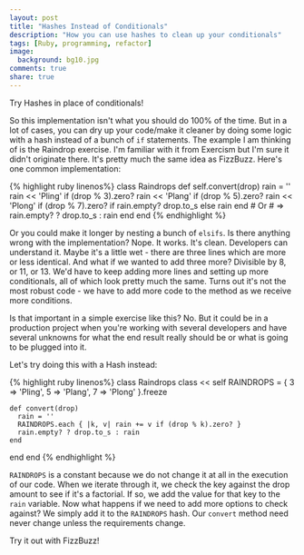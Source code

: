 ```yaml
---
layout: post
title: "Hashes Instead of Conditionals"
description: "How you can use hashes to clean up your conditionals"
tags: [Ruby, programming, refactor]
image:
  background: bg10.jpg
comments: true
share: true
---
```


Try Hashes in place of conditionals!

So this implementation isn't what you should do 100% of the time. But in a lot of cases, you can dry up your code/make it cleaner by doing some logic with a hash instead of a bunch of `if` statements. The example I am thinking of is the Raindrop exercise. I'm familiar with it from Exercism but I'm sure it didn't originate there. It's pretty much the same idea as FizzBuzz. Here's one common implementation:

{% highlight ruby linenos%}
class Raindrops
  def self.convert(drop)
    rain = ''
    rain << 'Pling' if (drop % 3).zero?
    rain << 'Plang' if (drop % 5).zero?
    rain << 'Plong' if (drop % 7).zero?
    if rain.empty?
      drop.to_s
    else
      rain
    end
    # Or
    # => rain.empty? ? drop.to_s : rain
  end
end
{% endhighlight %}

Or you could make it longer by nesting a bunch of `elsifs`. Is there anything wrong with the implementation? Nope. It works. It's clean. Developers can understand it. Maybe it's a little wet - there are three lines which are more or less identical. And what if we wanted to add three more? Divisible by 8, or 11, or 13. We'd have to keep adding more lines and setting up more conditionals, all of which look pretty much the same. Turns out it's not the most robust code - we have to add more code to the method as we receive more conditions.

Is that important in a simple exercise like this? No. But it could be in a production project when you're working with several developers and have several unknowns for what the end result really should be or what is going to be plugged into it.

Let's try doing this with a Hash instead:

{% highlight ruby linenos%}
class Raindrops
  class << self
    RAINDROPS = { 3 => 'Pling', 5 => 'Plang', 7 => 'Plong' }.freeze

    def convert(drop)
      rain = ''
      RAINDROPS.each { |k, v| rain += v if (drop % k).zero? }
      rain.empty? ? drop.to_s : rain
    end
  end
end
{% endhighlight %}

`RAINDROPS` is a constant because we do not change it at all in the execution of our code. When we iterate through it, we check the key against the drop amount to see if it's a factorial. If so, we add the value for that key to the `rain` variable. Now what happens if we need to add more options to check against? We simply add it to the `RAINDROPS` hash. Our `convert` method need never change unless the requirements change.

Try it out with FizzBuzz!
